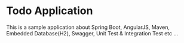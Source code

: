 # Todo Application
This is a sample application about Spring Boot, AngularJS, Maven, Embedded Database(H2), Swagger, Unit Test & Integration Test etc
...